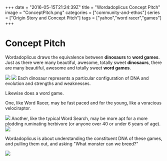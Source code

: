 +++
date = "2016-05-15T21:24:39Z"
title = "Wordadoplicus Concept Pitch"
image = "ConceptPitch.png"
categories = ["community-and-ethos"]
series = ["Origin Story and Concept Pitch"]
tags = ["yahoo","word racer","games"]
+++

# Concept Pitch
Wordadoplicus draws the equivalence between **dinosaurs** to **word games**.  Just as there
were many beautiful, awesome, totally sweet **dinosaurs**, there are many
beautiful, awesome and totally sweet **word games**.

  <img src="/images/originstory-gameequalsdinosaur1.svg"/>
  <img src="/images/originstory-gameequalsdinosaur2.svg"/>
Each dinosaur represents a particular configuration of DNA
and evolution and strengths and weaknesses. 

Likewise does a word game. 

One, like Word Racer, may be fast paced and for the young, like 
a voracious velociraptor.  

  <img class="half-size" src="/images/originstory-fastpaced.png"/>
Another, like the typical Word Search, may be more apt
for a more plodding ruminating herbivore (or anyone over 40 or under 6 years of age).

  <img class="half-size" src="/images/originstory-slowpaced.png"/>

Wordadoplicus is about understanding the constituent DNA of these games, and
pulling them out, and asking "What monster can we breed?"

  <img src="/images/originstory-lovechild.svg"/>




<div id='discourse-comments'></div>

<script type="text/javascript">
  DiscourseEmbed = { discourseUrl: 'https://forum.wordadoplicus.com/',
                     topicId: 104 };

  (function() {
    var d = document.createElement('script'); d.type = 'text/javascript'; d.async = true;
    d.src = DiscourseEmbed.discourseUrl + 'javascripts/embed.js';
    (document.getElementsByTagName('head')[0] || document.getElementsByTagName('body')[0]).appendChild(d);
  })();
</script>


